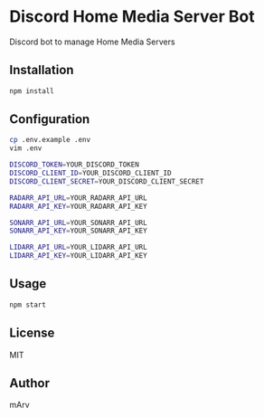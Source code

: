 # Discord Home Media Server Bot

Discord bot to manage Home Media Servers

## Installation

```bash
npm install
```

## Configuration

```bash
cp .env.example .env
vim .env

DISCORD_TOKEN=YOUR_DISCORD_TOKEN
DISCORD_CLIENT_ID=YOUR_DISCORD_CLIENT_ID
DISCORD_CLIENT_SECRET=YOUR_DISCORD_CLIENT_SECRET

RADARR_API_URL=YOUR_RADARR_API_URL
RADARR_API_KEY=YOUR_RADARR_API_KEY

SONARR_API_URL=YOUR_SONARR_API_URL
SONARR_API_KEY=YOUR_SONARR_API_KEY

LIDARR_API_URL=YOUR_LIDARR_API_URL
LIDARR_API_KEY=YOUR_LIDARR_API_KEY
```

## Usage

```bash
npm start
```

## License

MIT

## Author

mArv
